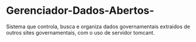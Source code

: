 # Gerenciador-Dados-Abertos-
Sistema que controla, busca e organiza dados governamentais extraidos de outros sites governamentais, com o uso de servidor tomcant.
